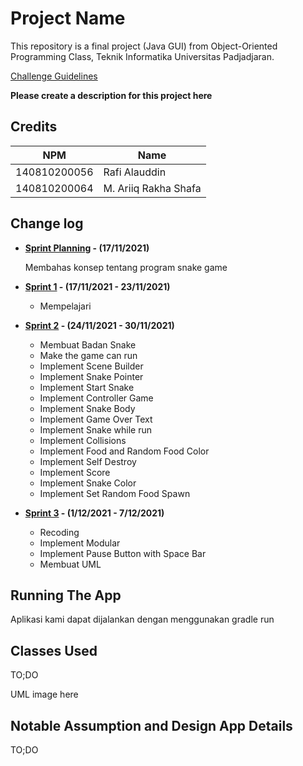# Project Name

This repository is a final project (Java GUI) from Object-Oriented Programming Class, Teknik Informatika Universitas Padjadjaran. 

[Challenge Guidelines](challenge-guideline.md)

**Please create a description for this project here**

## Credits
| NPM           | Name                 |
| ------------- |----------------------|
| 140810200056  | Rafi Alauddin        |
| 140810200064  | M. Ariiq Rakha Shafa |


## Change log
- **[Sprint Planning](changelog/sprint-planning.md) - (17/11/2021)** 

   Membahas konsep tentang program snake game

- **[Sprint 1](changelog/sprint-1.md) - (17/11/2021 - 23/11/2021)** 
   - Mempelajari 

- **[Sprint 2](changelog/sprint-2.md) - (24/11/2021 - 30/11/2021)** 
   - Membuat Badan Snake
   - Make the game can run                                            
   - Implement Scene Builder             
   - Implement Snake Pointer             
   - Implement Start Snake               
   - Implement Controller Game           
   - Implement Snake Body                
   - Implement Game Over Text            
   - Implement Snake while run           
   - Implement Collisions                
   - Implement Food and Random Food Color
   - Implement Self Destroy              
   - Implement Score                     
   - Implement Snake Color               
   - Implement Set Random Food Spawn 
   
- **[Sprint 3](changelog/sprint-3.md) - (1/12/2021 - 7/12/2021)** 
   - Recoding 
   - Implement Modular                              
   - Implement Pause Button with Space Bar
   - Membuat UML 
   
## Running The App

Aplikasi kami dapat dijalankan dengan menggunakan gradle run

## Classes Used

TO;DO

UML image here

## Notable Assumption and Design App Details

TO;DO
